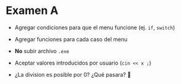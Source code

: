 # Examen A

+ Agregar condiciones para que el menu funcione (ej. `if`, `switch`)

+ Agregar funciones para cada caso del menu

+ **No** subir archivo `.exe`

+ Aceptar valores introducidos por usuario (`cin << x ;`)

+ ¿La division es posible por 0? ¿Qué pasara? :see_no_evil:
